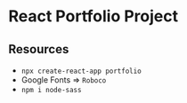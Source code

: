 # React Portfolio Project

## Resources

- `npx create-react-app portfolio`
- Google Fonts => `Roboco`
- `npm i node-sass`
